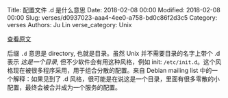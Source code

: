 Title: 配置文件 .d 是什么意思
Date: 2018-02-08 00:00
Modified: 2018-02-08 00:00
Slug: verses/d0937023-aaa4-4ee0-a758-bd0c86f2d3c5
Category: verses
Authors: Ju Lin
verse_category: Unix

[查看原文](https://unix.stackexchange.com/questions/4029/what-does-the-d-stand-for-in-directory-names)

后缀 `.d` 意思是 directory, 也就是目录。虽然 Unix 并不需要目录的名字上带个 .d 表示 *这是一个目录*, 但不少软件会有用这种风格，例如 init: `/etc/init.d`。这个风格现在被很多程序采用，用于组合分散的配置。来自 Debian mailing list 中的一个解释：如果见到了 .d 风格，很可能是在说这是一个目录，里面有很多零散的小配置，最终会被合并成为一个服务的配置。

